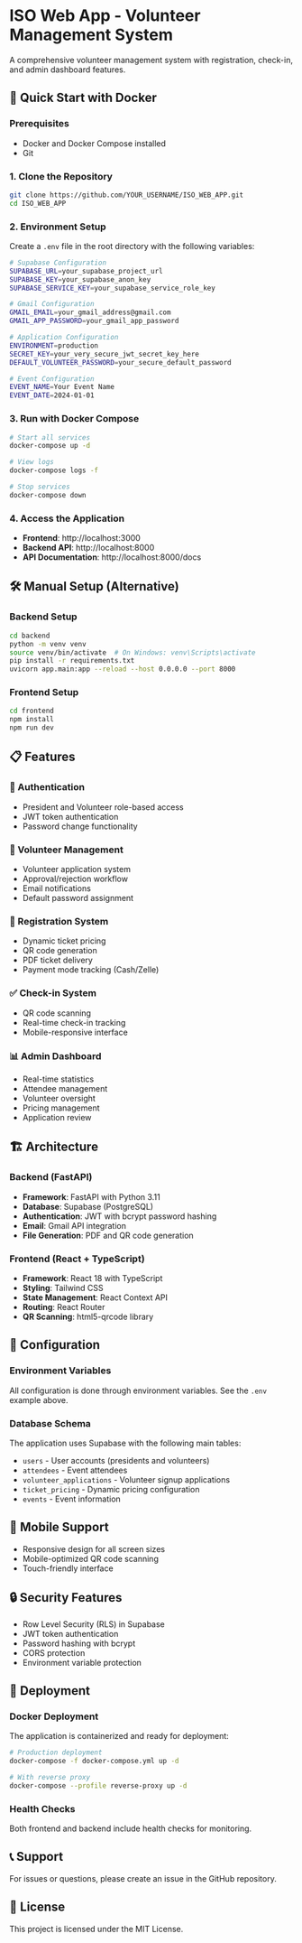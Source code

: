 # ISO Web App - Volunteer Management System

A comprehensive volunteer management system with registration, check-in, and admin dashboard features.

## 🚀 Quick Start with Docker

### Prerequisites
- Docker and Docker Compose installed
- Git

### 1. Clone the Repository
   ```bash
git clone https://github.com/YOUR_USERNAME/ISO_WEB_APP.git
cd ISO_WEB_APP
```

### 2. Environment Setup
Create a `.env` file in the root directory with the following variables:

   ```bash
# Supabase Configuration
SUPABASE_URL=your_supabase_project_url
SUPABASE_KEY=your_supabase_anon_key
SUPABASE_SERVICE_KEY=your_supabase_service_role_key

# Gmail Configuration
GMAIL_EMAIL=your_gmail_address@gmail.com
GMAIL_APP_PASSWORD=your_gmail_app_password

# Application Configuration
ENVIRONMENT=production
SECRET_KEY=your_very_secure_jwt_secret_key_here
DEFAULT_VOLUNTEER_PASSWORD=your_secure_default_password

# Event Configuration
EVENT_NAME=Your Event Name
EVENT_DATE=2024-01-01
```

### 3. Run with Docker Compose
```bash
# Start all services
docker-compose up -d

# View logs
docker-compose logs -f

# Stop services
docker-compose down
```

### 4. Access the Application
- **Frontend**: http://localhost:3000
- **Backend API**: http://localhost:8000
- **API Documentation**: http://localhost:8000/docs

## 🛠️ Manual Setup (Alternative)

### Backend Setup
```bash
cd backend
python -m venv venv
source venv/bin/activate  # On Windows: venv\Scripts\activate
pip install -r requirements.txt
uvicorn app.main:app --reload --host 0.0.0.0 --port 8000
```

### Frontend Setup
```bash
cd frontend
npm install
npm run dev
```

## 📋 Features

### 🔐 Authentication
- President and Volunteer role-based access
- JWT token authentication
- Password change functionality

### 👥 Volunteer Management
- Volunteer application system
- Approval/rejection workflow
- Email notifications
- Default password assignment

### 📝 Registration System
- Dynamic ticket pricing
- QR code generation
- PDF ticket delivery
- Payment mode tracking (Cash/Zelle)

### ✅ Check-in System
- QR code scanning
- Real-time check-in tracking
- Mobile-responsive interface

### 📊 Admin Dashboard
- Real-time statistics
- Attendee management
- Volunteer oversight
- Pricing management
- Application review

## 🏗️ Architecture

### Backend (FastAPI)
- **Framework**: FastAPI with Python 3.11
- **Database**: Supabase (PostgreSQL)
- **Authentication**: JWT with bcrypt password hashing
- **Email**: Gmail API integration
- **File Generation**: PDF and QR code generation

### Frontend (React + TypeScript)
- **Framework**: React 18 with TypeScript
- **Styling**: Tailwind CSS
- **State Management**: React Context API
- **Routing**: React Router
- **QR Scanning**: html5-qrcode library

## 🔧 Configuration

### Environment Variables
All configuration is done through environment variables. See the `.env` example above.

### Database Schema
The application uses Supabase with the following main tables:
- `users` - User accounts (presidents and volunteers)
- `attendees` - Event attendees
- `volunteer_applications` - Volunteer signup applications
- `ticket_pricing` - Dynamic pricing configuration
- `events` - Event information

## 📱 Mobile Support
- Responsive design for all screen sizes
- Mobile-optimized QR code scanning
- Touch-friendly interface

## 🔒 Security Features
- Row Level Security (RLS) in Supabase
- JWT token authentication
- Password hashing with bcrypt
- CORS protection
- Environment variable protection

## 🚀 Deployment

### Docker Deployment
The application is containerized and ready for deployment:

```bash
# Production deployment
docker-compose -f docker-compose.yml up -d

# With reverse proxy
docker-compose --profile reverse-proxy up -d
```

### Health Checks
Both frontend and backend include health checks for monitoring.

## 📞 Support
For issues or questions, please create an issue in the GitHub repository.

## 📄 License
This project is licensed under the MIT License.